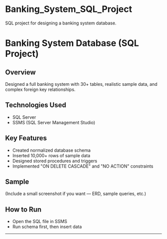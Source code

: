 # Banking_System_SQL_Project
SQL project for designing a banking system database.

# Banking System Database (SQL Project)

## Overview
Designed a full banking system with 30+ tables, realistic sample data, and complex foreign key relationships.

## Technologies Used
- SQL Server
- SSMS (SQL Server Management Studio)

## Key Features
- Created normalized database schema
- Inserted 10,000+ rows of sample data
- Designed stored procedures and triggers
- Implemented "ON DELETE CASCADE" and "NO ACTION" constraints

## Sample
(Include a small screenshot if you want — ERD, sample queries, etc.)

## How to Run
- Open the SQL file in SSMS
- Run schema first, then insert data

---
